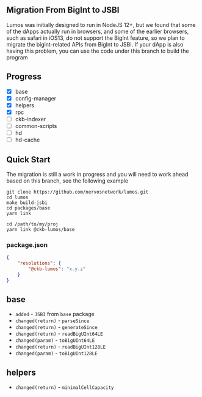 ## Migration From BigInt to JSBI

Lumos was initially designed to run in NodeJS 12+, but we found that some of the dApps actually run in browsers, and some of the earlier browsers, such as safari in iOS13, do not support the BigInt feature, so we plan to migrate the bigint-related APIs from BigInt to JSBI. If your dApp is also having this problem, you can use the code under this branch to build the program

## Progress

- [x] base
- [x] config-manager
- [x] helpers
- [x] rpc
- [ ] ckb-indexer
- [ ] common-scripts
- [ ] hd
- [ ] hd-cache

## Quick Start

The migration is still a work in progress and you will need to work ahead based on this branch, see the following example

```
git clone https://github.com/nervosnetwork/lumos.git
cd lumos
make build-jsbi
cd packages/base
yarn link

cd /path/to/my/proj
yarn link @ckb-lumos/base
```

### package.json

```json
{
    "resolutions": {
        "@ckb-lumos": "x.y.z"
    }
}
```

## base

- `added` - `JSBI` from `base` package
- `changed(return)` - `parseSince`
- `changed(return)` - `generateSince`
- `changed(return)` - `readBigUInt64LE`
- `changed(param)` - `toBigUInt64LE`
- `changed(return)` - `readBigUInt128LE`
- `changed(param)` - `toBigUInt128LE`

## helpers

- `changed(return)` - `minimalCellCapacity`
